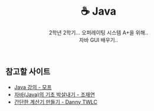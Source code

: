 <h1 align="center">☕ Java</h1>
<p align="center">
2학년 2학기... 오퍼레이팅 시스템 A+을 위해..
<br>
자바 GUI 배우기..
</p>
<br>
<h2>참고할 사이트</h2>
<ul>
<li><a href="https://blog.naver.com/highkrs/220532346047">Java 강의 - 모프</a></li>
<li><a href="https://raccoonjy.tistory.com/16?category=744507">자바(Java)의 기초 박살내기 - 조재연</a></li>
<li><a href="https://youtu.be/J44d_ynAqNY">간단한 계산기 만들기 - Danny TWLC</a></li>
</ul>
